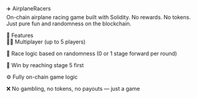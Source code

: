 ✈️ AirplaneRacers   
On-chain airplane racing game built with Solidity. 
No rewards. No tokens. Just pure fun and randomness on the blockchain.    
  
🧩 Features  
👨‍✈️ Multiplayer (up to 5 players)   
    
🔄 Race logic based on randomness (0 or 1 stage forward per round)

🏁 Win by reaching stage 5 first
     
⚙️ Fully on-chain game logic 
  
❌ No gambling, no tokens, no payouts — just a game  
  
